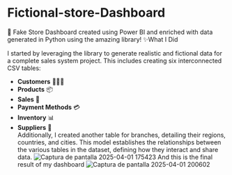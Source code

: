 # Fictional-store-Dashboard
🛒 Fake Store Dashboard created using Power BI and enriched with data generated in Python using the amazing  library!
✨What I Did

I started by leveraging the  library to generate realistic and fictional data for a complete sales system project. This includes creating six interconnected CSV tables:
- **Customers** 🧑‍🤝‍🧑  
- **Products** 📦  
- **Sales** 💸  
- **Payment Methods** 💳  
- **Inventory** 📊  
- **Suppliers** 🚚  
Additionally, I created another table for branches, detailing their regions, countries, and cities.
This model establishes the relationships between the various tables in the dataset, defining how they interact and share data.
![Captura de pantalla 2025-04-01 175423](https://github.com/user-attachments/assets/270fb675-01d5-4616-92d3-ac62900974ef)
And this is the final result of my dashboard
![Captura de pantalla 2025-04-01 200602](https://github.com/user-attachments/assets/39a78e9f-1af1-4cc2-98f4-42520db43899)
